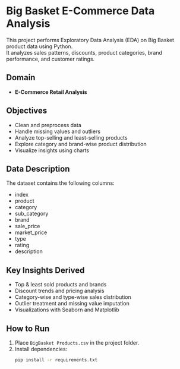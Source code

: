 # Big Basket E-Commerce Data Analysis

This project performs Exploratory Data Analysis (EDA) on Big Basket product data using Python.  
It analyzes sales patterns, discounts, product categories, brand performance, and customer ratings.

## Domain

- **E-Commerce Retail Analysis**

## Objectives

- Clean and preprocess data
- Handle missing values and outliers
- Analyze top-selling and least-selling products
- Explore category and brand-wise product distribution
- Visualize insights using charts

## Data Description

The dataset contains the following columns:
- index
- product
- category
- sub_category
- brand
- sale_price
- market_price
- type
- rating
- description

## Key Insights Derived

- Top & least sold products and brands
- Discount trends and pricing analysis
- Category-wise and type-wise sales distribution
- Outlier treatment and missing value imputation
- Visualizations with Seaborn and Matplotlib

## How to Run

1. Place `BigBasket Products.csv` in the project folder.
2. Install dependencies:
   ```bash
   pip install -r requirements.txt
